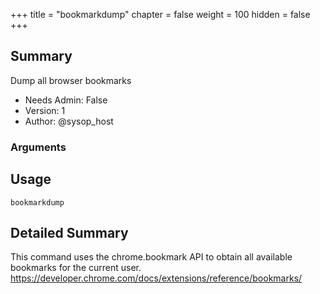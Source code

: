 +++
title = "bookmarkdump"
chapter = false
weight = 100
hidden = false
+++

## Summary

Dump all browser bookmarks
- Needs Admin: False  
- Version: 1  
- Author: @sysop_host  

### Arguments

## Usage

```
bookmarkdump
```


## Detailed Summary
This command uses the chrome.bookmark API to obtain all available bookmarks for the current user.
https://developer.chrome.com/docs/extensions/reference/bookmarks/